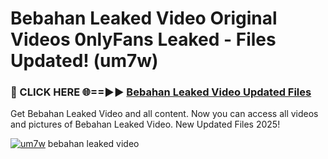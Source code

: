# Bebahan Leaked Video Original Videos 0nlyFans Leaked - Files Updated! (um7w)

<h3>🔴 CLICK HERE 🌐==►► <a href="https://tinyurl.com/ms9xzufz" rel="nofollow">Bebahan Leaked Video Updated Files</a></h3>

Get Bebahan Leaked Video and all content. Now you can access all videos and pictures of Bebahan Leaked Video. New Updated Files 2025!

[![um7w](https://i.imgur.com/PQ7UWWw.gif)](https://tinyurl.com/ms9xzufz)
bebahan leaked video